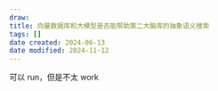 ```yaml
---
draw:
title: 向量数据库和大模型是否能帮助第二大脑库的抽象语义搜索
tags: []
date created: 2024-06-13
date modified: 2024-11-12
---
```


可以 run，但是不太 work

